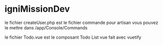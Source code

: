 # igniMissionDev
le fichier createUser.php est le fichier commande pour artisan
  vous pouvez le mettre dans /app/Console/Commands

le fichier Todo.vue est le composant Todo List vue fait avec vuetify
